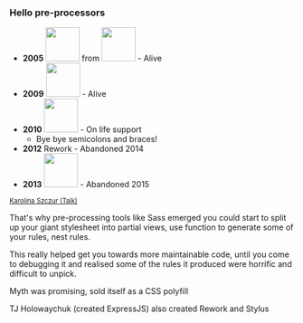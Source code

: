 ### Hello pre-processors

* **2005** <img src="../assets/logos/sass.png" height="60" class="plain vmiddle" /> from <img src="../assets/logos/ruby-lang.png" height="60" class="plain vmiddle" /> - Alive
* **2009** <img src="../assets/logos/LESS-logo.svg" height="60" class="plain vmiddle" /> - Alive
* **2010** <img src="../assets/logos/stylus-logo.svg" height="60" class="plain vmiddle" /> - On life support
  * Bye bye semicolons and braces!
* **2012** Rework - Abandoned 2014
* **2013** <img src="../assets/logos/myth-white.svg" height="60" class="plain vmiddle" /> - Abandoned 2015

<small>[Karolina Szczur (Talk)](https://www.youtube.com/watch?v=1vbBLc-fgWk)</small>

<aside class="notes">
That's why pre-processing tools like Sass emerged you could start to split up your giant stylesheet into partial views, use function to generate some of your rules, nest rules.

This really helped get you towards more maintainable code, until you come to debugging it and realised some of the rules it produced were horrific and difficult to unpick.

Myth was promising, sold itself as a CSS polyfill

TJ Holowaychuk (created ExpressJS) also created Rework and Stylus
</aside>
